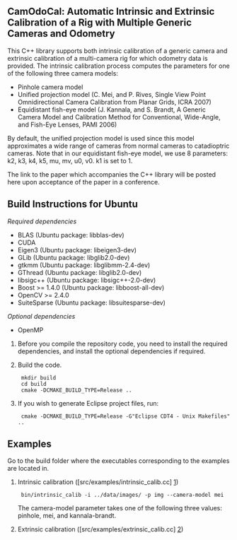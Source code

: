 CamOdoCal: Automatic Intrinsic and Extrinsic Calibration of a Rig with Multiple Generic Cameras and Odometry
------------------------------------------------------------------------------------------------------------

This C++ library supports both intrinsic calibration of a generic camera and extrinsic calibration of a multi-camera rig for which odometry data is provided. The intrinsic calibration process computes the parameters for one of the following three camera models:
* Pinhole camera model
* Unified projection model (C. Mei, and P. Rives, Single View Point Omnidirectional Camera Calibration from Planar Grids, ICRA 2007)
* Equidistant fish-eye model (J. Kannala, and S. Brandt, A Generic Camera Model and Calibration Method for Conventional, Wide-Angle, and Fish-Eye Lenses, PAMI 2006)

By default, the unified projection model is used since this model approximates a wide range of cameras from normal cameras to catadioptric cameras. Note that in our equidistant fish-eye model, we use 8 parameters: k2, k3, k4, k5, mu, mv, u0, v0. k1 is set to 1.

The link to the paper which accompanies the C++ library will be posted here upon acceptance of the paper in a conference.

Build Instructions for Ubuntu
-----------------------------

*Required dependencies*
* BLAS (Ubuntu package: libblas-dev)
* CUDA
* Eigen3 (Ubuntu package: libeigen3-dev)
* GLib (Ubuntu package: libglib2.0-dev)
* gtkmm (Ubuntu package: libglibmm-2.4-dev)
* GThread (Ubuntu package: libglib2.0-dev)
* libsigc++ (Ubuntu package: libsigc++-2.0-dev)
* Boost >= 1.4.0 (Ubuntu package: libboost-all-dev)
* OpenCV >= 2.4.0
* SuiteSparse (Ubuntu package: libsuitesparse-dev)

*Optional dependencies*
* OpenMP

1. Before you compile the repository code, you need to install the required
   dependencies, and install the optional dependencies if required.

2. Build the code.

        mkdir build
        cd build
        cmake -DCMAKE_BUILD_TYPE=Release ..

3. If you wish to generate Eclipse project files, run:

        cmake -DCMAKE_BUILD_TYPE=Release -G"Eclipse CDT4 - Unix Makefiles" ..

Examples
--------

Go to the build folder where the executables corresponding to the examples are located in.

1. Intrinsic calibration ([src/examples/intrinsic_calib.cc] [1])

        bin/intrinsic_calib -i ../data/images/ -p img --camera-model mei

   The camera-model parameter takes one of the following three values: pinhole, mei, and kannala-brandt.

2. Extrinsic calibration ([src/examples/extrinsic_calib.cc] [2])
   
  [1]: https://github.com/hengli/camodocal/blob/master/src/examples/intrinsic_calib.cc "src/examples/intrinsic_calib.cc"
  [2]: https://github.com/hengli/camodocal/blob/master/src/examples/extrinsic_calib.cc "src/examples/extrinsic_calib.cc"
